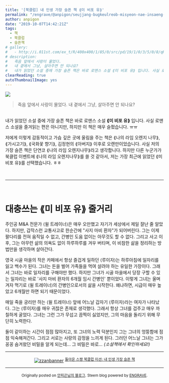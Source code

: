 ```yaml
---
title: '[북클럽] 내 인생 가장 슬픈 책 ⟪미 비포 유⟫'
permalink: "/engrave/@anpigon/seujjang-bugkeulreob-misyeon-nae-insaeng-gajang-seulpeun-caeg-mi-bipo-yu"
author: anpigon
date: "2019-10-07T14:42:21Z"
tags:
  - 책
  - 북클럽
  - 슬픈책
# gallery:
#   - http://i.011st.com/ex_t/R/400x400/1/85/0/src/pd/19/1/0/3/5/0/8/qRcqV/1114103508_B.jpg
# description: 
#   죽음 앞에서 사랑이 물었다.
#   내 곁에서 그냥, 살아주면 안 되나요?
#   내가 읽었던 소설 중에 가장 슬픈 책은 바로 로맨스 소설 ⟪미 비포 유⟫ 입니다. 사실 로맨스 소설을 즐겨읽는 편은 아니지만, 하지만 이 책은 매우 슬펐습니다. ㅠㅠ 저에게 이렇게 감동적이고 가슴 깊은 곳에 울림을 주는 책은 ⟪나의 라임 오렌지 나무⟫, ⟪가시고기⟫, ⟪국화꽃 향기⟫, 김정현의 ⟪아버지⟫ 이후로 오랜만이었습니다. 사실 저의 가장 슬픈 책은 단연코 ⟪나의 라임 오렌지나무⟫라고 생각합니다. 하지만  다른 누군가가 북클럽 이벤트에 ⟪나의 라임 오렌지나무⟫를 쓸 것 같아서, 저는 가장 최근에 읽었던 ⟪미 비포 유⟫를 선택했습니다. ㅎㅎ
clearReading: true
autoThumbnailImage: yes
---
```


![](http://i.011st.com/ex_t/R/400x400/1/85/0/src/pd/19/1/0/3/5/0/8/qRcqV/1114103508_B.jpg)

> 죽음 앞에서 사랑이 물었다.
내 곁에서 그냥, 살아주면 안 되나요?

<br>내가 읽었던 소설 중에 가장 슬픈 책은 바로 로맨스 소설 **⟪미 비포 유⟫** 입니다. 사실 로맨스 소설을 즐겨읽는 편은 아니지만, 하지만 이 책은 매우 슬펐습니다. ㅠㅠ 

<!-- more -->

저에게 이렇게 감동적이고 가슴 깊은 곳에 울림을 주는 책은 ⟪나의 라임 오렌지 나무⟫, ⟪가시고기⟫, ⟪국화꽃 향기⟫, 김정현의 ⟪아버지⟫ 이후로 오랜만이었습니다. 사실 저의 가장 슬픈 책은 단연코 ⟪나의 라임 오렌지나무⟫라고 생각합니다. 하지만  다른 누군가가 북클럽 이벤트에 ⟪나의 라임 오렌지나무⟫를 쓸 것 같아서, 저는 가장 최근에 읽었던 ⟪미 비포 유⟫를 선택했습니다. ㅎㅎ 


<br><hr><br>

# 대충쓰는 ⟪미 비포 유⟫ 줄거리

주인공 M&A 전문가 ⟨윌 트레이너⟩은 매우 오만했고 자기가 세상에서 제일 잘난 줄 알았다. 하지만,  갑작스런 교통사고로 한순간에 "사지 마비 환자"가 되어버린다. 그는 이제 팔다리를 전혀 움직일 수 없고, 간병인 도움 없이는 아무것도 할 수 없다. 그리고 사고 이후, 그는 아무런 삶의 의욕도 없이 하루하루를 겨우 버티며, 이 비참한 삶을 정리하는 방법만을 생각하며 살아간다.

영국 시골 마을의 작은 카페에서 항상 즐겁게 일하던 ⟨루이자⟩는 하루아침에 일자리를 잃고 백수가 된다. 그녀는 돈을 벌어 가족들을 먹여 살려야 하는 유일한 가장이다. 그래서 그녀는 바로 일자리를 구해야만 했다. 하지만 그녀가 시골 마을에서 당장 구할 수 있는 일자리는 바로 '사지 마비 환자의 6개월 임시 간병인' 뿐이었다. 이렇게 그녀는 울며 겨자 먹기로 ⟨윌 트레이너⟩의 간병인으로서의 삶을 시작한다. 왜냐하면, 시급이 매우 높았고 6개월만 하면 되기 때문이었다.

매일 죽을 궁리만 하는 ⟨윌 트레이너⟩ 앞에 어느날 갑자기 ⟨루이자⟩라는 여자가 나타났다. 그는 ⟨루이자⟩를 매우 귀찮은 존재로 생각했다. 그래서 항상 그녀를 겁주고 매우 까칠하게 굴었다. 그녀는 그런 그가 무섭고 끔찍이 싫었지만, 그의 마음을 돌리기 위해 무단히 노력한다. 

둘이 같이하는 시간이 점점 많아지고, 또 그녀의 노력 덕분인지 그는 그녀의 엉뚱함에 점점 익숙해져간다. 그리고 서로는 사랑의 감정을 느끼게 된다. 그러던 어느날 그녀는 그가 꽁꽁 숨겨왔던 비밀을 알게 되는데... 그 비밀은 바로... *(소설책에서 확인하세요!)*

***

<center><a href="https://www.steemzzang.com"><img src="https://cdn.steemitimages.com/DQmNRsTCCtzVe8AiEsCEYm35cTAzqeMMLuPCBRuJTiRJqeo/zzanbanner.jpg" alt="zzanbanner" style="margin:0"/></a> 
<sup><a href="https://www.steemzzang.com/zzan/@book.club/6ykcyd">돌아온 스짱 북클럽 미션: 내 인생 가장 슬픈 책</a></sup></center>

***

<center><sup>

Originally posted on [안피곤님의 블로그](http://anpigon.dblog.org/seujjang-bugkeulreob-misyeon-nae-insaeng-gajang-seulpeun-caeg-mi-bipo-yu). Steem blog powered by [ENGRAVE](https://engrave.website).

</sup></center>